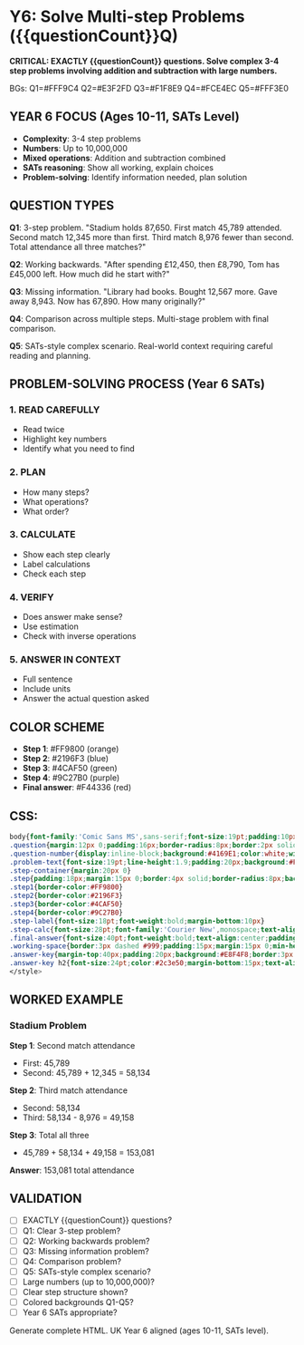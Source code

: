 # Y6: Solve Multi-step Problems ({{questionCount}}Q)

**CRITICAL: EXACTLY {{questionCount}} questions. Solve complex 3-4 step problems involving addition and subtraction with large numbers.**

BGs: Q1=#FFF9C4 Q2=#E3F2FD Q3=#F1F8E9 Q4=#FCE4EC Q5=#FFF3E0

## YEAR 6 FOCUS (Ages 10-11, SATs Level)
- **Complexity**: 3-4 step problems
- **Numbers**: Up to 10,000,000
- **Mixed operations**: Addition and subtraction combined
- **SATs reasoning**: Show all working, explain choices
- **Problem-solving**: Identify information needed, plan solution

## QUESTION TYPES

**Q1**: 3-step problem. "Stadium holds 87,650. First match 45,789 attended. Second match 12,345 more than first. Third match 8,976 fewer than second. Total attendance all three matches?"

**Q2**: Working backwards. "After spending £12,450, then £8,790, Tom has £45,000 left. How much did he start with?"

**Q3**: Missing information. "Library had books. Bought 12,567 more. Gave away 8,943. Now has 67,890. How many originally?"

**Q4**: Comparison across multiple steps. Multi-stage problem with final comparison.

**Q5**: SATs-style complex scenario. Real-world context requiring careful reading and planning.

## PROBLEM-SOLVING PROCESS (Year 6 SATs)

### 1. READ CAREFULLY
- Read twice
- Highlight key numbers
- Identify what you need to find

### 2. PLAN
- How many steps?
- What operations?
- What order?

### 3. CALCULATE
- Show each step clearly
- Label calculations
- Check each step

### 4. VERIFY
- Does answer make sense?
- Use estimation
- Check with inverse operations

### 5. ANSWER IN CONTEXT
- Full sentence
- Include units
- Answer the actual question asked

## COLOR SCHEME
- **Step 1**: #FF9800 (orange)
- **Step 2**: #2196F3 (blue)
- **Step 3**: #4CAF50 (green)
- **Step 4**: #9C27B0 (purple)
- **Final answer**: #F44336 (red)

## CSS:
```css
body{font-family:'Comic Sans MS',sans-serif;font-size:19pt;padding:10px;line-height:1.6}
.question{margin:12px 0;padding:16px;border-radius:8px;border:2px solid #ddd}
.question-number{display:inline-block;background:#4169E1;color:white;width:38px;height:38px;line-height:38px;text-align:center;border-radius:50%;margin-right:8px;font-weight:bold;font-size:18pt}
.problem-text{font-size:19pt;line-height:1.9;padding:20px;background:#FFF;border:3px dashed #2196F3;border-radius:8px;margin:20px 0}
.step-container{margin:20px 0}
.step{padding:18px;margin:15px 0;border:4px solid;border-radius:8px;background:#FFF}
.step1{border-color:#FF9800}
.step2{border-color:#2196F3}
.step3{border-color:#4CAF50}
.step4{border-color:#9C27B0}
.step-label{font-size:18pt;font-weight:bold;margin-bottom:10px}
.step-calc{font-size:28pt;font-family:'Courier New',monospace;text-align:center;padding:15px;background:#F5F5F5;border:2px solid #333;border-radius:6px;margin:10px 0}
.final-answer{font-size:40pt;font-weight:bold;text-align:center;padding:25px;background:#FFEBEE;border:5px solid #F44336;border-radius:10px;margin:25px 0;color:#C62828}
.working-space{border:3px dashed #999;padding:15px;margin:15px 0;min-height:140px;background:#FAFAFA;border-radius:8px}
.answer-key{margin-top:40px;padding:20px;background:#E8F4F8;border:3px solid #4169E1;border-radius:8px;page-break-before:always}
.answer-key h2{font-size:24pt;color:#2c3e50;margin-bottom:15px;text-align:center;font-weight:bold}
</style>
```

## WORKED EXAMPLE

### Stadium Problem
**Step 1**: Second match attendance
- First: 45,789
- Second: 45,789 + 12,345 = 58,134

**Step 2**: Third match attendance
- Second: 58,134
- Third: 58,134 - 8,976 = 49,158

**Step 3**: Total all three
- 45,789 + 58,134 + 49,158 = 153,081

**Answer**: 153,081 total attendance

## VALIDATION
- [ ] EXACTLY {{questionCount}} questions?
- [ ] Q1: Clear 3-step problem?
- [ ] Q2: Working backwards problem?
- [ ] Q3: Missing information problem?
- [ ] Q4: Comparison problem?
- [ ] Q5: SATs-style complex scenario?
- [ ] Large numbers (up to 10,000,000)?
- [ ] Clear step structure shown?
- [ ] Colored backgrounds Q1-Q5?
- [ ] Year 6 SATs appropriate?

Generate complete HTML. UK Year 6 aligned (ages 10-11, SATs level).

